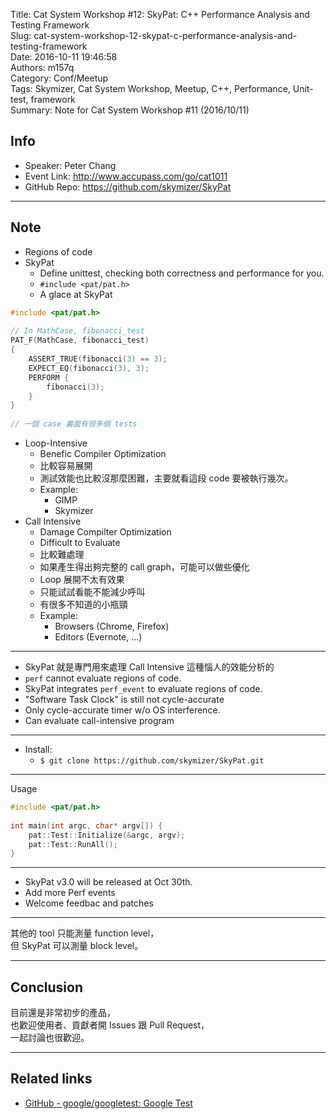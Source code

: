 Title: Cat System Workshop #12: SkyPat: C++ Performance Analysis and Testing Framework  
Slug: cat-system-workshop-12-skypat-c-performance-analysis-and-testing-framework  
Date: 2016-10-11 19:46:58  
Authors: m157q  
Category: Conf/Meetup  
Tags: Skymizer, Cat System Workshop, Meetup, C++, Performance, Unit-test, framework  
Summary: Note for Cat System Workshop #11 (2016/10/11)  
  
  
## Info  
  
+ Speaker: Peter Chang  
+ Event Link: <http://www.accupass.com/go/cat1011>  
+ GitHub Repo: <https://github.com/skymizer/SkyPat>  
  
---  
  
## Note  
  
+ Regions of code  
+ SkyPat  
    + Define unittest, checking both correctness and performance for you.  
    + `#include <pat/pat.h>`  
    + A glace at SkyPat  
  
```Cpp  
#include <pat/pat.h>  
  
// In MathCase, fibonacci_test  
PAT_F(MathCase, fibonacci_test)  
{  
    ASSERT_TRUE(fibonacci(3) == 3);  
    EXPECT_EQ(fibonacci(3), 3);  
    PERFORM {  
        fibonacci(3);  
    }  
}  
  
// 一個 case 裏面有很多個 tests  
```  
  
+ Loop-Intensive  
    + Benefic Compiler Optimization  
    + 比較容易展開  
    + 測試效能也比較沒那麼困難，主要就看這段 code 要被執行幾次。  
    + Example:  
        + GIMP  
        + Skymizer  
+ Call Intensive  
    + Damage Compilter Optimization  
    + Difficult to Evaluate  
    + 比較難處理  
    + 如果產生得出夠完整的 call graph，可能可以做些優化  
    + Loop 展開不太有效果  
    + 只能試試看能不能減少呼叫  
    + 有很多不知道的小瓶頸  
    + Example:  
        + Browsers (Chrome, Firefox)  
        + Editors (Evernote, ...)  
  
---  
  
+ SkyPat 就是專門用來處理 Call Intensive 這種惱人的效能分析的  
+ `perf` cannot evaluate regions of code.  
+ SkyPat integrates `perf_event` to evaluate regions of code.  
+ "Software Task Clock" is still not cycle-accurate  
+ Only cycle-accurate timer w/o OS interference.  
+ Can evaluate call-intensive program  
  
---  
  
+ Install:  
    + `$ git clone https://github.com/skymizer/SkyPat.git`  
  
---  
  
Usage  
  
```Cpp  
#include <pat/pat.h>  
  
int main(int argc, char* argv[]) {  
    pat::Test::Initialize(&argc, argv);  
    pat::Test::RunAll();  
}  
```  
  
---  
  
+ SkyPat v3.0 will be released at Oct 30th.  
+ Add more Perf events  
+ Welcome feedbac and patches  
  
---  
  
其他的 tool 只能測量 function level，  
但 SkyPat 可以測量 block level。  
  
---  
  
## Conclusion  
  
目前還是非常初步的產品，  
也歡迎使用者、貢獻者開 Issues 跟 Pull Request，  
一起討論也很歡迎。  
  
---  
  
## Related links  
  
+ [GitHub - google/googletest: Google Test](https://github.com/google/googletest)  
